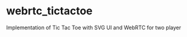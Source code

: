 webrtc_tictactoe
================

Implementation of Tic Tac Toe with SVG UI and WebRTC for two player

